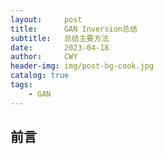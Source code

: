 ```yaml
---
layout:     post
title:      GAN Inversion总结
subtitle:   总结主要方法
date:       2023-04-18
author:     CWY
header-img: img/post-bg-cook.jpg
catalog: true
tags:
    - GAN
---
```


## 前言


